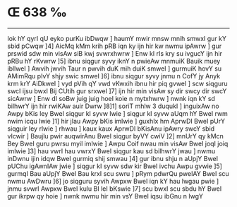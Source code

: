 # Œ 638 ‰
---
lok hY qyrI qU eyko purKu ibDwqw ] haumY mwir mnsw mnih smwxI gur kY
sbid pCwqw ]4] AicMq kMm krih pRB iqn ky ijn hir kw nwmu ipAwrw ]
gur prswid sdw min visAw siB kwj svwrxhwrw ] Enw kI rIs kry su
ivgucY ijn hir pRBu hY rKvwrw ]5] ibnu siqgur syvy iknY n pwieAw
mnmuiK Bauik muey ibllweI ] Awvih jwvih Taur n pwvih duK mih duiK
smweI ] gurmuiK hovY su AMimRqu pIvY shjy swic smweI ]6] ibnu siqgur
syvy jnmu n CofY jy Anyk krm krY AiDkweI ] vyd pVih qY vwd vKwxih
ibnu hir piq gvweI ] scw siqguru swcI ijsu bwxI Bij CUtih gur
srxweI ]7] ijn hir min visAw sy dir swcy dir swcY sicAwrw ] Enw
dI soBw juig juig hoeI koie n mytxhwrw ] nwnk iqn kY sd bilhwrY ijn
hir rwiKAw auir Dwrw ]8]1] soriT mhlw 3 duqukI ] inguixAw no Awpy
bKis ley BweI siqgur kI syvw lwie ] siqgur kI syvw aUqm hY BweI rwm
nwim icqu lwie ]1] hir jIau Awpy bKis imlwie ] guxhIx hm AprwDI
BweI pUrY siqguir ley rlwie ] rhwau ] kaux kaux AprwDI bKisAnu
ipAwry swcY sbid vIcwir ] Baujlu pwir auqwirAnu BweI siqgur byVY cwiV
]2] mnUrY qy kMcn Bey BweI guru pwrsu myil imlwie ] Awpu Coif nwau min
visAw BweI joqI joiq imlwie ]3] hau vwrI hau vwrxY BweI siqgur kau
sd bilhwrY jwau ] nwmu inDwnu ijin idqw BweI gurmiq shij smwau ]4]
gur ibnu shju n aUpjY BweI pUChu igAwnIAw jwie ] siqgur kI syvw sdw
kir BweI ivchu Awpu gvwie ]5] gurmqI Bau aUpjY BweI Bau krxI scu
swru ] pRym pdwrQu pweIAY BweI scu nwmu AwDwru ]6] jo siqguru syvih
Awpxw BweI iqn kY hau lwgau pwie ] jnmu svwrI Awpxw BweI kulu BI
leI bKswie ]7] scu bwxI scu sbdu hY BweI gur ikrpw qy hoie ] nwnk
nwmu hir min vsY BweI iqsu ibGnu n lwgY
####
